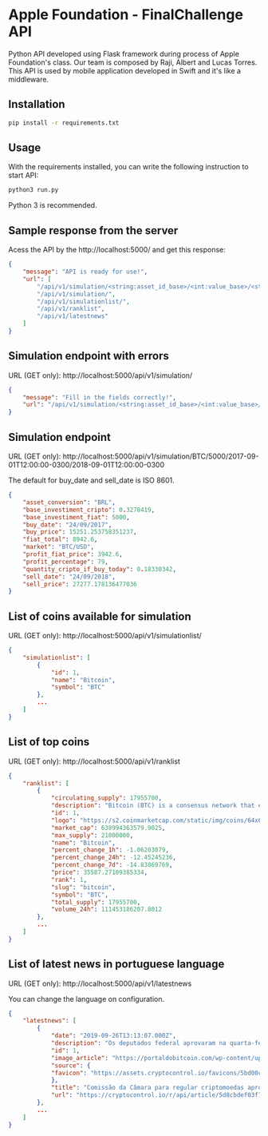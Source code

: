 Apple Foundation - FinalChallenge API
=========================

Python API developed using Flask framework during process of Apple Foundation's class. Our team is composed by Raji, Albert and Lucas Torres. This API is used by mobile application developed in Swift and it's like a middleware.

## Installation
```sh
pip install -r requirements.txt
```

## Usage
With the requirements installed, you can write the following instruction to start API:
```sh
python3 run.py
```
Python 3 is recommended.

## Sample response from the server
Acess the API by the http://localhost:5000/ and get this response:
```json
{
    "message": "API is ready for use!",
    "url": [
        "/api/v1/simulation/<string:asset_id_base>/<int:value_base>/<string:buy_date>/<string:sell_date>",
        "/api/v1/simulation/",
        "/api/v1/simulationlist/",
        "/api/v1/ranklist",
        "/api/v1/latestnews"
    ]
}
```

## Simulation endpoint with errors
URL (GET only): http://localhost:5000/api/v1/simulation/
```json
{
    "message": "Fill in the fields correctly!",
    "url": "/api/v1/simulation/<string:asset_id_base>/<int:value_base>/<string:buy_date>/<string:sell_date>"
}
```

## Simulation endpoint
URL (GET only): http://localhost:5000/api/v1/simulation/BTC/5000/2017-09-01T12:00:00-0300/2018-09-01T12:00:00-0300

The default for buy_date and sell_date is ISO 8601.
```json
{
    "asset_conversion": "BRL",
    "base_investiment_cripto": 0.3278419,
    "base_investiment_fiat": 5000,
    "buy_date": "24/09/2017",
    "buy_price": 15251.253758351237,
    "fiat_total": 8942.6,
    "market": "BTC/USD",
    "profit_fiat_price": 3942.6,
    "profit_percentage": 79,
    "quantity_cripto_if_buy_today": 0.18330342,
    "sell_date": "24/09/2018",
    "sell_price": 27277.178136477036
}
```

## List of coins available for simulation
URL (GET only): http://localhost:5000/api/v1/simulationlist/
```json
{
    "simulationlist": [
        {
            "id": 1,
            "name": "Bitcoin",
            "symbol": "BTC"
        },
        ...
    ]
}
```

## List of top coins
URL (GET only): http://localhost:5000/api/v1/ranklist
```json
{
    "ranklist": [
        {
            "circulating_supply": 17955700,
            "description": "Bitcoin (BTC) is a consensus network that enables a new payment system and a completely digital currency. Powered by its users, it is a peer to peer payment network that requires no central authority to operate. On October 31st, 2008, an individual or group of individuals operating under the pseudonym \"Satoshi Nakamoto\" published the Bitcoin Whitepaper and described it as: \"a purely peer-to-peer version of electronic cash, which would allow online payments to be sent directly from one party to another without going through a financial institution.\"",
            "id": 1,
            "logo": "https://s2.coinmarketcap.com/static/img/coins/64x64/1.png",
            "market_cap": 638994363579.9025,
            "max_supply": 21000000,
            "name": "Bitcoin",
            "percent_change_1h": -1.06203079,
            "percent_change_24h": -12.45245236,
            "percent_change_7d": -14.83869769,
            "price": 35587.27109385334,
            "rank": 1,
            "slug": "bitcoin",
            "symbol": "BTC",
            "total_supply": 17955700,
            "volume_24h": 111453186207.8012
        },
        ...
    ]
}
```

## List of latest news in portuguese language
URL (GET only): http://localhost:5000/api/v1/latestnews

You can change the language on configuration.
```json
{
    "latestnews": [
        {
            "date": "2019-09-26T13:13:07.000Z",
            "description": "Os deputados federal aprovaram na quarta-feira (25) — em meio aos questionamentos ao CEO da Atlas Quantum — a audiência pública solicitada pela deputada federal Margarida Salomão (PT/MG). O objetivo é debater a regulamentação das criptomoedas e da tecnologia Blockchain. No dia anterior, a política…",
            "id": 1,
            "image_article": "https://portaldobitcoin.com/wp-content/uploads/2019/09/margarida-salomao2.png",
            "source": {
            "favicon": "https://assets.cryptocontrol.io/favicons/5bd00c580c38a7001921bdb2.png"
            },
            "title": "Comissão da Câmara para regular criptomoedas aprova audiência de deputada petista",
            "url": "https://cryptocontrol.io/r/api/article/5d8cbdef03f7410018856adf?ref=5d8a4524783fbd00182397db"
        },
        ...
    ]
}
```